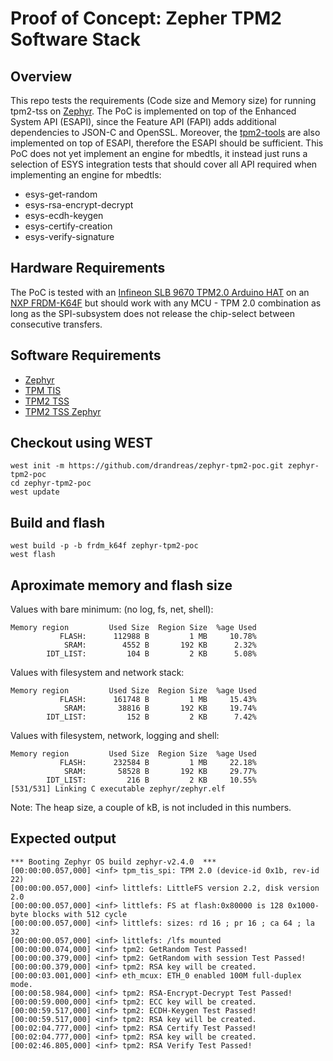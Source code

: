 # Proof of Concept: Zepher TPM2 Software Stack

## Overview
This repo tests the requirements (Code size and Memory size) for running
tpm2-tss on [Zephyr](https://www.zephyrproject.org). The PoC is implemented
on top of the Enhanced System API (ESAPI), since the Feature API (FAPI)
adds additional dependencies to JSON-C and OpenSSL. Moreover, the
[tpm2-tools](https://github.com/tpm2-software/tpm2-tools) are also implemented
on top of ESAPI, therefore the ESAPI should be sufficient. This PoC does not
yet implement an engine for mbedtls, it instead just runs a selection of ESYS
integration tests that should cover all API required when implementing an
engine for mbedtls:

- esys-get-random
- esys-rsa-encrypt-decrypt
- esys-ecdh-keygen
- esys-certify-creation
- esys-verify-signature

## Hardware Requirements
The PoC is tested with an [Infineon SLB 9670 TPM2.0 Arduino HAT](https://buyzero.de/products/arduino-adapter-for-letstrust-tpm)
on an [NXP FRDM-K64F](https://docs.zephyrproject.org/latest/boards/arm/frdm_k64f/doc/index.html)
but should work with any MCU - TPM 2.0 combination as long as the SPI-subsystem
does not release the chip-select between consecutive transfers.

## Software Requirements
- [Zephyr](https://github.com/zephyrproject-rtos)
- [TPM TIS](https://github.com/drandreas/tpm-tis-spi)
- [TPM2 TSS](https://github.com/tpm2-software/tpm2-tss)
- [TPM2 TSS Zephyr](https://github.com/drandreas/tpm2-tss-zephyr)

## Checkout using WEST
```
west init -m https://github.com/drandreas/zephyr-tpm2-poc.git zephyr-tpm2-poc
cd zephyr-tpm2-poc
west update
```
## Build and flash
```
west build -p -b frdm_k64f zephyr-tpm2-poc
west flash
```

## Aproximate memory and flash size
Values with bare minimum: (no log, fs, net, shell):
```
Memory region         Used Size  Region Size  %age Used
           FLASH:      112988 B         1 MB     10.78%
            SRAM:        4552 B       192 KB      2.32%
        IDT_LIST:         104 B         2 KB      5.08%
```

Values with filesystem and network stack:
```
Memory region         Used Size  Region Size  %age Used
           FLASH:      161748 B         1 MB     15.43%
            SRAM:       38816 B       192 KB     19.74%
        IDT_LIST:         152 B         2 KB      7.42%
```

Values with filesystem, network, logging and shell:
```
Memory region         Used Size  Region Size  %age Used
           FLASH:      232584 B         1 MB     22.18%
            SRAM:       58528 B       192 KB     29.77%
        IDT_LIST:         216 B         2 KB     10.55%
[531/531] Linking C executable zephyr/zephyr.elf
```
Note: The heap size, a couple of kB, is not included in this numbers.

## Expected output
```
*** Booting Zephyr OS build zephyr-v2.4.0  ***
[00:00:00.057,000] <inf> tpm_tis_spi: TPM 2.0 (device-id 0x1b, rev-id 22)
[00:00:00.057,000] <inf> littlefs: LittleFS version 2.2, disk version 2.0
[00:00:00.057,000] <inf> littlefs: FS at flash:0x80000 is 128 0x1000-byte blocks with 512 cycle
[00:00:00.057,000] <inf> littlefs: sizes: rd 16 ; pr 16 ; ca 64 ; la 32
[00:00:00.057,000] <inf> littlefs: /lfs mounted
[00:00:00.074,000] <inf> tpm2: GetRandom Test Passed!
[00:00:00.379,000] <inf> tpm2: GetRandom with session Test Passed!
[00:00:00.379,000] <inf> tpm2: RSA key will be created.
[00:00:03.001,000] <inf> eth_mcux: ETH_0 enabled 100M full-duplex mode.
[00:00:58.984,000] <inf> tpm2: RSA-Encrypt-Decrypt Test Passed!
[00:00:59.000,000] <inf> tpm2: ECC key will be created.
[00:00:59.517,000] <inf> tpm2: ECDH-Keygen Test Passed!
[00:00:59.517,000] <inf> tpm2: RSA key will be created.
[00:02:04.777,000] <inf> tpm2: RSA Certify Test Passed!
[00:02:04.777,000] <inf> tpm2: RSA key will be created.
[00:02:46.805,000] <inf> tpm2: RSA Verify Test Passed!
```
